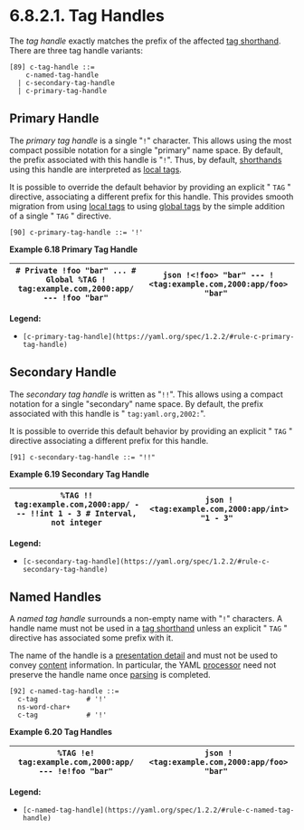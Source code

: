 # 6.8.2.1. Tag Handles

The *tag handle* exactly matches the prefix of the affected [tag shorthand](https://yaml.org/spec/1.2.2/#tag-shorthands). There are three tag handle variants:

```
[89] c-tag-handle ::=
    c-named-tag-handle
  | c-secondary-tag-handle
  | c-primary-tag-handle
```

## Primary Handle

The *primary tag handle* is a single "`!`" character. This allows using the most compact possible notation for a single "primary" name space. By default, the prefix associated with this handle is "`!`". Thus, by default, [shorthands](https://yaml.org/spec/1.2.2/#tag-shorthands) using this handle are interpreted as [local tags](https://yaml.org/spec/1.2.2/#tags).

It is possible to override the default behavior by providing an explicit " `TAG` " directive, associating a different prefix for this handle. This provides smooth migration from using [local tags](https://yaml.org/spec/1.2.2/#tags) to using [global tags](https://yaml.org/spec/1.2.2/#tags) by the simple addition of a single " `TAG` " directive.

```
[90] c-primary-tag-handle ::= '!'
```

**Example 6.18 Primary Tag Handle**

| ``` # Private !foo "bar" ... # Global %TAG ! tag:example.com,2000:app/ --- !foo "bar" ``` | ```json !<!foo> "bar" --- !<tag:example.com,2000:app/foo> "bar" ``` |
| --- | --- |

**Legend:**

- `[c-primary-tag-handle](https://yaml.org/spec/1.2.2/#rule-c-primary-tag-handle)`

## Secondary Handle

The *secondary tag handle* is written as "`!!`". This allows using a compact notation for a single "secondary" name space. By default, the prefix associated with this handle is " `tag:yaml.org,2002:`".

It is possible to override this default behavior by providing an explicit " `TAG` " directive associating a different prefix for this handle.

```
[91] c-secondary-tag-handle ::= "!!"
```

**Example 6.19 Secondary Tag Handle**

| ``` %TAG !! tag:example.com,2000:app/ --- !!int 1 - 3 # Interval, not integer ``` | ```json !<tag:example.com,2000:app/int> "1 - 3" ``` |
| --- | --- |

**Legend:**

- `[c-secondary-tag-handle](https://yaml.org/spec/1.2.2/#rule-c-secondary-tag-handle)`

## Named Handles

A *named tag handle* surrounds a non-empty name with "`!`" characters. A handle name must not be used in a [tag shorthand](https://yaml.org/spec/1.2.2/#tag-shorthands) unless an explicit " `TAG` " directive has associated some prefix with it.

The name of the handle is a [presentation detail](https://yaml.org/spec/1.2.2/#presenting-the-serialization-tree) and must not be used to convey [content](https://yaml.org/spec/1.2.2/#nodes) information. In particular, the YAML [processor](https://yaml.org/spec/1.2.2/#processes-and-models) need not preserve the handle name once [parsing](https://yaml.org/spec/1.2.2/#parsing-the-presentation-stream) is completed.

```
[92] c-named-tag-handle ::=
  c-tag            # '!'
  ns-word-char+
  c-tag            # '!'
```

**Example 6.20 Tag Handles**

| ``` %TAG !e! tag:example.com,2000:app/ --- !e!foo "bar" ``` | ```json !<tag:example.com,2000:app/foo> "bar" ``` |
| --- | --- |

**Legend:**

- `[c-named-tag-handle](https://yaml.org/spec/1.2.2/#rule-c-named-tag-handle)`